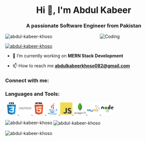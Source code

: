<h1 align="center">Hi 👋, I'm Abdul Kabeer</h1>
<h3 align="center">A passionate Software Engineer from Pakistan</h3>

<img align="right" width="200px" alt="Coding" src="https://png.pngtree.com/png-vector/20240529/ourmid/pngtree-web-programmer-avatar-png-image_12529205.png">

<p align="left"> <img src="https://komarev.com/ghpvc/?username=abdul-kabeer-khoso&label=Profile%20views&color=0e75b6&style=flat" alt="abdul-kabeer-khoso" /> </p>

<p align="left"> <a href="https://github.com/ryo-ma/github-profile-trophy"><img src="https://github-profile-trophy.vercel.app/?username=abdul-kabeer-khoso" alt="abdul-kabeer-khoso" /></a> </p>

- 🔭 I’m currently working on **MERN Stack Development**

- 📫 How to reach me **abdulkabeerkhoso082@gmail.com**

<h3 align="left">Connect with me:</h3>
<p align="left">
</p>

<h3 align="left">Languages and Tools:</h3>
<p align="left"> <a href="https://www.w3schools.com/css/" target="_blank" rel="noreferrer"> <img src="https://raw.githubusercontent.com/devicons/devicon/master/icons/css3/css3-original-wordmark.svg" alt="css3" width="40" height="40"/> </a> <a href="https://expressjs.com" target="_blank" rel="noreferrer"> <img src="https://raw.githubusercontent.com/devicons/devicon/master/icons/express/express-original-wordmark.svg" alt="express" width="40" height="40"/> </a> <a href="https://www.w3.org/html/" target="_blank" rel="noreferrer"> <img src="https://raw.githubusercontent.com/devicons/devicon/master/icons/html5/html5-original-wordmark.svg" alt="html5" width="40" height="40"/> </a> <a href="https://www.java.com" target="_blank" rel="noreferrer"> <img src="https://raw.githubusercontent.com/devicons/devicon/master/icons/java/java-original.svg" alt="java" width="40" height="40"/> </a> <a href="https://developer.mozilla.org/en-US/docs/Web/JavaScript" target="_blank" rel="noreferrer"> <img src="https://raw.githubusercontent.com/devicons/devicon/master/icons/javascript/javascript-original.svg" alt="javascript" width="40" height="40"/> </a> <a href="https://www.mongodb.com/" target="_blank" rel="noreferrer"> <img src="https://raw.githubusercontent.com/devicons/devicon/master/icons/mongodb/mongodb-original-wordmark.svg" alt="mongodb" width="40" height="40"/> </a> <a href="https://www.mysql.com/" target="_blank" rel="noreferrer"> <img src="https://raw.githubusercontent.com/devicons/devicon/master/icons/mysql/mysql-original-wordmark.svg" alt="mysql" width="40" height="40"/> </a> <a href="https://nodejs.org" target="_blank" rel="noreferrer"> <img src="https://raw.githubusercontent.com/devicons/devicon/master/icons/nodejs/nodejs-original-wordmark.svg" alt="nodejs" width="40" height="40"/> </a> </p>

<p><img align="left" src="https://github-readme-stats.vercel.app/api/top-langs?username=Abdul-Kabeer-Khoso&show_icons=true&locale=en&layout=compact" alt="abdul-kabeer-khoso" /></p>

<p>&nbsp;<img align="center" src="https://github-readme-stats.vercel.app/api?username=Abdul-Kabeer-Khoso&show_icons=true&locale=en" alt="abdul-kabeer-khoso" /></p>

<p><img align="center" src="https://github-readme-streak-stats.herokuapp.com/?user=Abdul-Kabeer-Khoso&" alt="abdul-kabeer-khoso" /></p>
